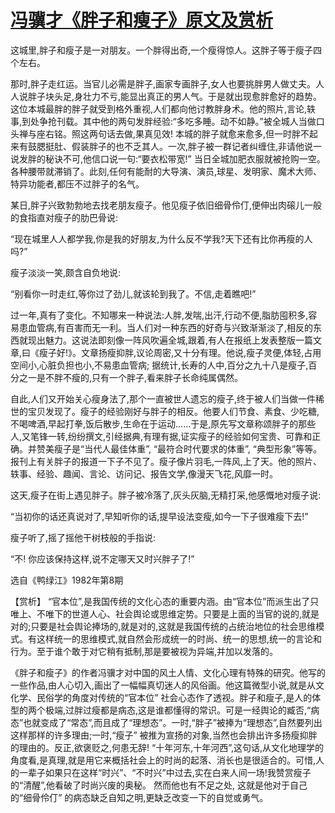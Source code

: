 # [冯骥才《胖子和瘦子》原文及赏析](https://www.vrrw.net/wx/15365.html)

这城里,胖子和瘦子是一对朋友。一个胖得出奇,一个瘦得惊人。这胖子等于瘦子四个左右。

那时,胖子走红运。当官儿必需是胖子,画家专画胖子,女人也要挑胖男人做丈夫。人人说胖子块头足,身壮力不亏,能显出真正的男人气。于是就出现愈胖愈好的趋势。这位本城最胖的胖子就受到格外重视,人们都向他讨教胖身术。他的照片,言论,轶事,到处争抢刊载。其中他的两句发胖经验:“多吃多睡。动不如静。”被全城人当做口头禅与座右铭。照这两句话去做,果真见效! 本城的胖子就愈来愈多,但一时胖不起来有鼓腮挺肚、假装胖子的也不乏其人。一次,胖子被一群记者纠缠住,非请他说一说发胖的秘诀不可,他信口说一句:“要衣松带宽!” 当日全城加肥衣服就被抢购一空。各种腰带就滞销了。此刻,任何有能耐的大导演、演员,球星、发明家、魔术大师、特异功能者,都压不过胖子的名气。

某日,胖子兴致勃勃地去找老朋友瘦子。他见瘦子依旧细骨伶仃,便伸出肉磙儿一般的食指直对瘦子的肋巴骨说:

“现在城里人人都学我,你是我的好朋友,为什么反不学我?天下还有比你再瘦的人吗?”

瘦子淡淡一笑,颇含自负地说:

“别看你一时走红,等你过了劲儿,就该轮到我了。不信,走着瞧吧!”

过一年,真有了变化。不知哪来一种说法:人胖,发喘,出汗,行动不便,脂肪囤积多,容易患血管病,有百害而无一利。当人们对一种东西的好奇与兴致渐渐淡了,相反的东西就现出魅力。这说法即刻像一阵风吹遍全城,跟着,有人在报纸上发表整版一篇文章,曰《瘦子好!》。文章扬瘦抑胖,议论周密,又十分有理。他说,瘦子灵便,体轻,占用空间小,心脏负担也小,不易患血管病; 据统计,长寿的人中,百分之九十八是瘦子,百分之一是不胖不瘦的,只有一个胖子,看来胖子长命纯属偶然。

自此,人们又开始关心瘦身法了,那个一直被世人遗忘的瘦子,终于被人们当做一件稀世的宝贝发现了。瘦子的经验刚好与胖子的相反。他要人们节食、素食、少吃糖,不喝啤酒,早起打拳,饭后散步,生命在于运动……于是,原先写文章称颂胖子的那些人,又笔锋一转,纷纷撰文,引经据典,有理有据,证实瘦子的经验如何宝贵、可靠和正确。并赞美瘦子是“当代人最佳体重”, “最符合时代要求的体重”, “典型形象”等等。报刊上有关胖子的报道一下子不见了。瘦子像片羽毛,一阵风,上了天。他的照片、轶事、经验、趣闻、言论、访问记、报告文学,像漫天飞花,风靡一时。

这天,瘦子在街上遇见胖子。胖子被冷落了,灰头灰脑,无精打采,他感慨地对瘦子说:

“当初你的话还真说对了,早知听你的话,提早设法变瘦,如今一下子很难瘦下去!”

瘦子听了,摇了摇他干树枝般的手指说:

“不! 你应该保持这样,说不定哪天又时兴胖子了!”

选自《鸭绿江》1982年第8期



【赏析】 “官本位”,是我国传统的文化心态的重要内涵。由“官本位”而派生出了只唯上、不唯下的世道人心、社会舆论或思维定势。只要是上面的当官的说的,就是对的;只要是社会舆论捧场的,就是对的,这就是我国传统的占统治地位的社会思维模式。有这样统一的思维模式,就自然会形成统一的时尚、统一的思想,统一的言论和行为。至于谁个敢于对它稍有抵制,那是要被视为异端,并加以发落的。

《胖子和瘦子》的作者冯骥才对中国的风土人情、文化心理有特殊的研究。他写的一些作品,由人心切入,画出了一幅幅真切迷人的风俗画。他这篇微型小说,就是从文化学、民俗学的角度对传统的“官本位” 社会心态作了透视。胖子和瘦子,是人的体型的两个极端,过胖过瘦都是病态,这是谁都懂得的常识。可是一经舆论的臧否,“病态”也就变成了“常态”,而且成了“理想态”。一时,“胖子”被捧为“理想态”,自然要列出这样那样的许多理由;一时,“瘦子” 被推为宣扬的对象,当然也会排出许多扬瘦抑胖的理由的。反正,欲褒贬之,何患无辞! “十年河东,十年河西”,这句话,从文化地理学的角度看,是真理,就是用它来概括社会上的时尚的起落、消长也是很适合的。可惜,人的一辈子如果只在这样“时兴”、“不时兴”中过去,实在白来人间一场!我赞赏瘦子的“清醒”,他看破了时尚兴废的奥秘。 然而他也有不足之处, 这就是他对于自己的“细骨伶仃” 的病态缺乏自知之明,更缺乏改变一下的自觉或勇气。

